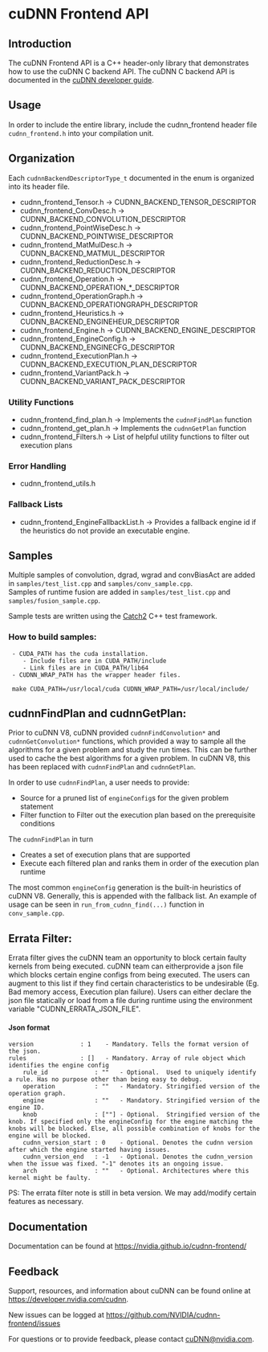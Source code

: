 # cuDNN Frontend API

## Introduction
The cuDNN Frontend API is a C++ header-only library that demonstrates how to use the cuDNN C backend API. The cuDNN C backend API is documented in the [cuDNN developer guide](https://docs.nvidia.com/deeplearning/cudnn/developer-guide/index.html). 

## Usage
In order to include the entire library, include the cudnn_frontend header file `cudnn_frontend.h` into your compilation unit.

## Organization
Each `cudnnBackendDescriptorType_t` documented in the enum is organized into its header file.
- cudnn_frontend_Tensor.h         -> CUDNN_BACKEND_TENSOR_DESCRIPTOR
- cudnn_frontend_ConvDesc.h       -> CUDNN_BACKEND_CONVOLUTION_DESCRIPTOR
- cudnn_frontend_PointWiseDesc.h  -> CUDNN_BACKEND_POINTWISE_DESCRIPTOR
- cudnn_frontend_MatMulDesc.h     -> CUDNN_BACKEND_MATMUL_DESCRIPTOR
- cudnn_frontend_ReductionDesc.h  -> CUDNN_BACKEND_REDUCTION_DESCRIPTOR
- cudnn_frontend_Operation.h      -> CUDNN_BACKEND_OPERATION_*_DESCRIPTOR
- cudnn_frontend_OperationGraph.h -> CUDNN_BACKEND_OPERATIONGRAPH_DESCRIPTOR
- cudnn_frontend_Heuristics.h     -> CUDNN_BACKEND_ENGINEHEUR_DESCRIPTOR
- cudnn_frontend_Engine.h         -> CUDNN_BACKEND_ENGINE_DESCRIPTOR
- cudnn_frontend_EngineConfig.h   -> CUDNN_BACKEND_ENGINECFG_DESCRIPTOR
- cudnn_frontend_ExecutionPlan.h  -> CUDNN_BACKEND_EXECUTION_PLAN_DESCRIPTOR
- cudnn_frontend_VariantPack.h    -> CUDNN_BACKEND_VARIANT_PACK_DESCRIPTOR

### Utility Functions
- cudnn_frontend_find_plan.h -> Implements the `cudnnFindPlan` function
- cudnn_frontend_get_plan.h  -> Implements the `cudnnGetPlan` function
- cudnn_frontend_Filters.h   -> List of helpful utility functions to filter out execution plans

### Error Handling 
- cudnn_frontend_utils.h

### Fallback Lists
- cudnn_frontend_EngineFallbackList.h -> Provides a fallback engine id if the heuristics do not provide an executable engine.

## Samples
Multiple samples of convolution, dgrad, wgrad and convBiasAct are added in `samples/test_list.cpp` and `samples/conv_sample.cpp`.  
Samples of runtime fusion are added in `samples/test_list.cpp` and `samples/fusion_sample.cpp`.  

Sample tests are written using the [Catch2](https://github.com/catchorg/Catch2) C++ test framework.

### How to build samples:
     - CUDA_PATH has the cuda installation. 
        - Include files are in CUDA_PATH/include
        - Link files are in CUDA_PATH/lib64
     - CUDNN_WRAP_PATH has the wrapper header files.

     make CUDA_PATH=/usr/local/cuda CUDNN_WRAP_PATH=/usr/local/include/
    
## cudnnFindPlan and cudnnGetPlan:
Prior to cuDNN V8, cuDNN provided `cudnnFindConvolution*` and `cudnnGetConvolution*` functions, which provided a way to sample all the algorithms for a given problem and study the run times. This can be further used to cache the best algorithms for a given problem.  In cuDNN V8, this has been replaced with `cudnnFindPlan` and `cudnnGetPlan`.

In order to use `cudnnFindPlan`, a user needs to provide:
- Source for a pruned list of `engineConfig`s for the given problem statement
- Filter function to Filter out the execution plan based on the prerequisite conditions

The `cudnnFindPlan` in turn
- Creates a set of execution plans that are supported
- Execute each filtered plan and ranks them in order of the execution plan runtime

The most common `engineConfig` generation is the built-in heuristics of cuDNN V8. Generally, this is appended with the fallback list. An example of usage can be seen in `run_from_cudnn_find(...)` function in `conv_sample.cpp`.

## Errata Filter:
Errata filter gives the cuDNN team an opportunity to block certain faulty kernels from being executed. cuDNN team can eitherprovide a json file which blocks certain engine configs from being executed. The users can augment to this list if they find certain characteristics to be undesirable (Eg. Bad memory access, Execution plan failure). Users can either declare the json file statically or load from a file during runtime using the environment variable "CUDNN_ERRATA_JSON_FILE".

#### Json format
    version             : 1    - Mandatory. Tells the format version of the json.
    rules               : []   - Mandatory. Array of rule object which identifies the engine config
        rule_id             : ""   - Optional.  Used to uniquely identify a rule. Has no purpose other than being easy to debug.
        operation           : ""   - Mandatory. Stringified version of the operation graph.
        engine              : ""   - Mandatory. Stringified version of the engine ID.
        knob                : [""] - Optional.  Stringified version of the knob. If specified only the engineConfig for the engine matching the knobs will be blocked. Else, all possible combination of knobs for the engine will be blocked.
        cudnn_version_start : 0    - Optional. Denotes the cudnn version after which the engine started having issues.
        cudnn_version_end   : -1   - Optional. Denotes the cudnn_version when the issue was fixed. "-1" denotes its an ongoing issue.
        arch                : ""   - Optional. Architectures where this kernel might be faulty.

PS: The errata filter note is still in beta version. We may add/modify certain features as necessary.

## Documentation
Documentation can be found at https://nvidia.github.io/cudnn-frontend/

## Feedback
Support, resources, and information about cuDNN can be found online at https://developer.nvidia.com/cudnn. 

New issues can be logged at https://github.com/NVIDIA/cudnn-frontend/issues

For questions or to provide feedback, please contact cuDNN@nvidia.com.
